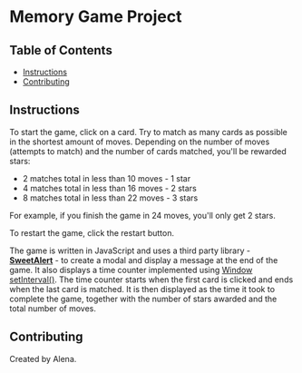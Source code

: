 # Memory Game Project

## Table of Contents

* [Instructions](#instructions)
* [Contributing](#contributing)

## Instructions

To start the game, click on a card. Try to match as many cards as possible in the shortest amount of moves.
Depending on the number of moves (attempts to match) and the number of cards matched, you'll be rewarded stars:

- 2 matches total in less than 10 moves - 1 star
- 4 matches total in less than 16 moves - 2 stars
- 8 matches total in less than 22 moves - 3 stars

For example, if you finish the game in 24 moves, you'll only get 2 stars.

To restart the game, click the restart button.

The game is written in JavaScript and uses a third party library - **[SweetAlert](https://sweetalert.js.org/)** - to create a modal and display a message at the end of the game.
It also displays a time counter implemented using [Window setInterval()](https://www.w3schools.com/jsref/met_win_setinterval.asp).
The time counter starts when the first card is clicked and ends when the last card is matched. It is then displayed as the time it took to complete the game, together with the number of stars awarded and the total number of moves.

## Contributing
Created by Alena.

